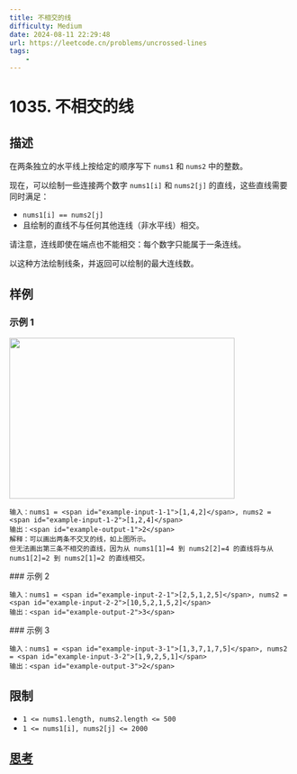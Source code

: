 ```yaml
---
title: 不相交的线
difficulty: Medium
date: 2024-08-11 22:29:48
url: https://leetcode.cn/problems/uncrossed-lines
tags:
    - 
---
```

# 1035. 不相交的线

## 描述

在两条独立的水平线上按给定的顺序写下 `nums1` 和 `nums2` 中的整数。

现在，可以绘制一些连接两个数字 `nums1[i]` 和 `nums2[j]` 的直线，这些直线需要同时满足：

-  `nums1[i] == nums2[j]`
- 且绘制的直线不与任何其他连线（非水平线）相交。

请注意，连线即使在端点也不能相交：每个数字只能属于一条连线。

以这种方法绘制线条，并返回可以绘制的最大连线数。

## 样例
### 示例 1
<img alt="" src="https://assets.leetcode.com/uploads/2019/04/26/142.png" style="width: 400px; height: 286px;" />

```
输入：nums1 = <span id="example-input-1-1">[1,4,2]</span>, nums2 = <span id="example-input-1-2">[1,2,4]</span>
输出：<span id="example-output-1">2</span>
解释：可以画出两条不交叉的线，如上图所示。 
但无法画出第三条不相交的直线，因为从 nums1[1]=4 到 nums2[2]=4 的直线将与从 nums1[2]=2 到 nums2[1]=2 的直线相交。
```

<div>
### 示例 2

```
输入：nums1 = <span id="example-input-2-1">[2,5,1,2,5]</span>, nums2 = <span id="example-input-2-2">[10,5,2,1,5,2]</span>
输出：<span id="example-output-2">3</span>
```

<div>
### 示例 3

```
输入：nums1 = <span id="example-input-3-1">[1,3,7,1,7,5]</span>, nums2 = <span id="example-input-3-2">[1,9,2,5,1]</span>
输出：<span id="example-output-3">2</span>
```

</div>
</div>

## 限制

- `1 <= nums1.length, nums2.length <= 500`
- `1 <= nums1[i], nums2[j] <= 2000`


## [思考](code.cpp)
